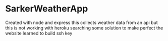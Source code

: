 # SarkerWeatherApp
Created with node and express
this collects weather data from an api but this is not working with heroku
searching some solution to make perfect the website
learned to build ssh key

